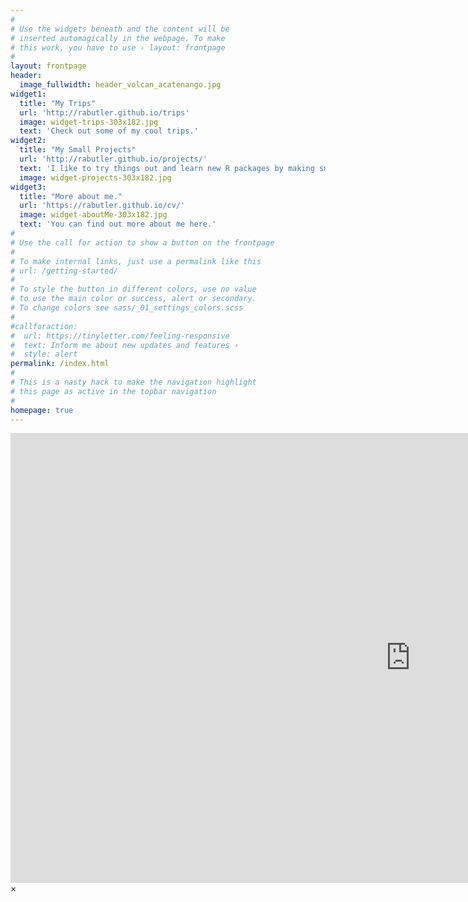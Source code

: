 ```yaml
---
#
# Use the widgets beneath and the content will be
# inserted automagically in the webpage. To make
# this work, you have to use › layout: frontpage
#
layout: frontpage
header:
  image_fullwidth: header_volcan_acatenango.jpg
widget1:
  title: "My Trips"
  url: 'http://rabutler.github.io/trips'
  image: widget-trips-303x182.jpg
  text: 'Check out some of my cool trips.'
widget2:
  title: "My Small Projects"
  url: 'http://rabutler.github.io/projects/'
  text: 'I like to try things out and learn new R packages by making small projects. You can check them out here.'
  image: widget-projects-303x182.jpg
widget3:
  title: "More about me."
  url: 'https://rabutler.github.io/cv/'
  image: widget-aboutMe-303x182.jpg
  text: 'You can find out more about me here.'
#
# Use the call for action to show a button on the frontpage
#
# To make internal links, just use a permalink like this
# url: /getting-started/
#
# To style the button in different colors, use no value
# to use the main color or success, alert or secondary.
# To change colors see sass/_01_settings_colors.scss
#
#callforaction:
#  url: https://tinyletter.com/feeling-responsive
#  text: Inform me about new updates and features ›
#  style: alert
permalink: /index.html
#
# This is a nasty hack to make the navigation highlight
# this page as active in the topbar navigation
#
homepage: true
---
```


<div id="videoModal" class="reveal-modal large" data-reveal="">
  <div class="flex-video widescreen vimeo" style="display: block;">
    <iframe width="1280" height="720" src="https://www.youtube.com/embed/3b5zCFSmVvU" frameborder="0" allowfullscreen></iframe>
  </div>
  <a class="close-reveal-modal">&#215;</a>
</div>
